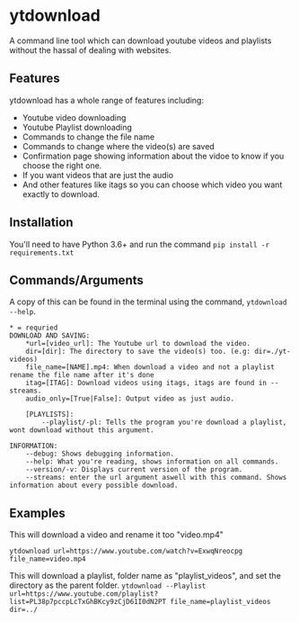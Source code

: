 # ytdownload

A command line tool which can download youtube videos and playlists without the hassal of dealing with websites.

## Features

ytdownload has a whole range of features including:

- Youtube video downloading
- Youtube Playlist downloading
- Commands to change the file name
- Commands to change where the video(s) are saved
- Confirmation page showing information about the vidoe to know if you choose the right one.
- If you want videos that are just the audio
- And other features like itags so you can choose which video you want exactly to download.

## Installation

You'll need to have Python 3.6+ and run the command `pip install -r requirements.txt`

## Commands/Arguments

A copy of this can be found in the terminal using the command, `ytdownload --help`.

```text
* = requried
DOWNLOAD AND SAVING:
    *url=[video_url]: The Youtube url to download the video.
    dir=[dir]: The directory to save the video(s) too. (e.g: dir=./yt-videos)
    file_name=[NAME].mp4: When download a video and not a playlist rename the file name after it's done
    itag=[ITAG]: Download videos using itags, itags are found in --streams.
    audio_only=[True|False]: Output video as just audio.

    [PLAYLISTS]:
        --playlist/-pl: Tells the program you're download a playlist, wont download without this argument.

INFORMATION:
    --debug: Shows debugging information.
    --help: What you're reading, shows information on all commands.
    --version/-v: Displays current version of the program.
    --streams: enter the url argument aswell with this command. Shows information about every possible download.

```

## Examples

This will download a video and rename it too "video.mp4"

`ytdownload url=https://www.youtube.com/watch?v=ExwqNreocpg file_name=video.mp4`

This will download a playlist, folder name as "playlist_videos", and set the directory as the parent folder.
`ytdownload --Playlist url=https://www.youtube.com/playlist?list=PL38p7pccpLcTxGhBKcy9zCjD61I0dN2PT file_name=playlist_videos dir=../`
